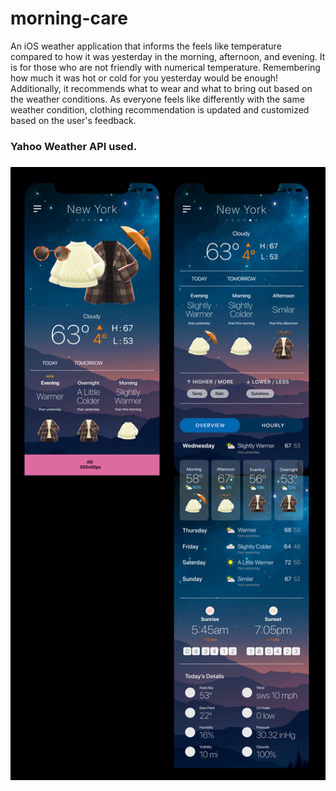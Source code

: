 # morning-care
An iOS weather application that informs the feels like temperature compared to how it was yesterday in the morning, afternoon, and evening. It is for those who are not friendly with numerical temperature. Remembering how much it was hot or cold for you yesterday would be enough! Additionally, it recommends what to wear and what to bring out based on the weather conditions. As everyone feels like differently with the same weather condition, clothing recommendation is updated and customized based on the user's feedback.

<h3>Yahoo Weather API used.<h3>

![i1](/screen-captures/screen-capture-main.png)


